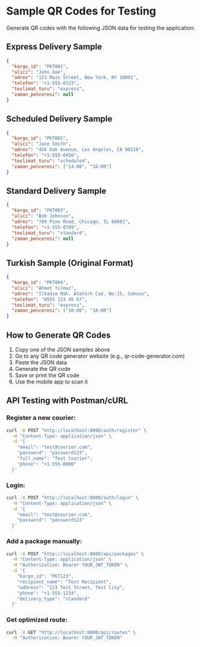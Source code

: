 # Sample QR Codes for Testing

Generate QR codes with the following JSON data for testing the application:

## Express Delivery Sample
```json
{
  "kargo_id": "PKT001",
  "alici": "John Doe",
  "adres": "123 Main Street, New York, NY 10001",
  "telefon": "+1-555-0123",
  "teslimat_turu": "express",
  "zaman_penceresi": null
}
```

## Scheduled Delivery Sample
```json
{
  "kargo_id": "PKT002",
  "alici": "Jane Smith",
  "adres": "456 Oak Avenue, Los Angeles, CA 90210",
  "telefon": "+1-555-0456",
  "teslimat_turu": "scheduled",
  "zaman_penceresi": ["14:00", "16:00"]
}
```

## Standard Delivery Sample
```json
{
  "kargo_id": "PKT003",
  "alici": "Bob Johnson",
  "adres": "789 Pine Road, Chicago, IL 60601",
  "telefon": "+1-555-0789",
  "teslimat_turu": "standard",
  "zaman_penceresi": null
}
```

## Turkish Sample (Original Format)
```json
{
  "kargo_id": "PKT004",
  "alici": "Ahmet Yılmaz",
  "adres": "İlkadım Mah. Atatürk Cad. No:15, Samsun",
  "telefon": "0555 123 45 67",
  "teslimat_turu": "express",
  "zaman_penceresi": ["10:00", "18:00"]
}
```

## How to Generate QR Codes

1. Copy one of the JSON samples above
2. Go to any QR code generator website (e.g., qr-code-generator.com)
3. Paste the JSON data
4. Generate the QR code
5. Save or print the QR code
6. Use the mobile app to scan it

## API Testing with Postman/cURL

### Register a new courier:
```bash
curl -X POST "http://localhost:8000/auth/register" \
  -H "Content-Type: application/json" \
  -d '{
    "email": "test@courier.com",
    "password": "password123",
    "full_name": "Test Courier",
    "phone": "+1-555-0000"
  }'
```

### Login:
```bash
curl -X POST "http://localhost:8000/auth/login" \
  -H "Content-Type: application/json" \
  -d '{
    "email": "test@courier.com",
    "password": "password123"
  }'
```

### Add a package manually:
```bash
curl -X POST "http://localhost:8000/api/packages" \
  -H "Content-Type: application/json" \
  -H "Authorization: Bearer YOUR_JWT_TOKEN" \
  -d '{
    "kargo_id": "PKT123",
    "recipient_name": "Test Recipient",
    "address": "123 Test Street, Test City",
    "phone": "+1-555-1234",
    "delivery_type": "standard"
  }'
```

### Get optimized route:
```bash
curl -X GET "http://localhost:8000/api/routes" \
  -H "Authorization: Bearer YOUR_JWT_TOKEN"
```
